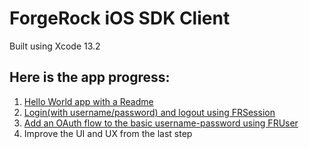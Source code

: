 # ForgeRock iOS SDK Client

Built using Xcode 13.2


## Here is the app progress:
1. [Hello World app with a Readme](https://github.com/vahancouver/fr-sdk-client/tree/0fb0dc356e3913d107db7e842f876aaa908db342)
2. [Login(with username/password) and logout using FRSession](https://github.com/vahancouver/fr-sdk-client/tree/d3de056d2b8887e0c3533bfad4c5bb11c50026c0)
3. [Add an OAuth flow to the basic username-password using FRUser](https://github.com/vahancouver/fr-sdk-client/tree/6be2cb8706583a045cdb4cf5edc4b5100d2fe960)
4. Improve the UI and UX from the last step 